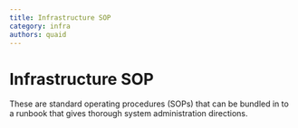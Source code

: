```yaml
---
title: Infrastructure SOP
category: infra
authors: quaid
---
```


# Infrastructure SOP

These are standard operating procedures (SOPs) that can be bundled in to a runbook that gives thorough system administration directions.

